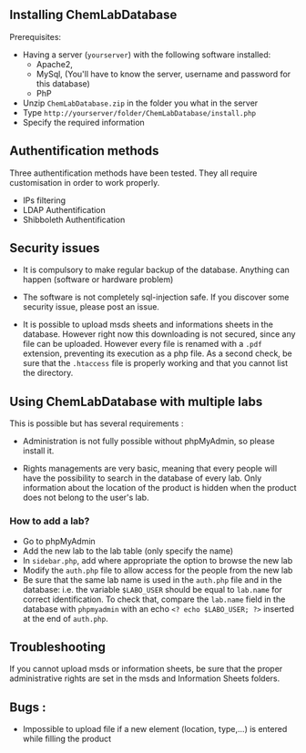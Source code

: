 

## Installing ChemLabDatabase

Prerequisites:

- Having a server (`yourserver`) with the following software installed:
	- Apache2,
	- MySql, (You'll have to know the server, username and password for this database)
	- PhP
- Unzip `ChemLabDatabase.zip` in the folder you what in the server
-  Type `http://yourserver/folder/ChemLabDatabase/install.php`
- Specify the required information

## Authentification methods

Three authentification methods have been tested. They all require customisation in order to work properly.

-  IPs filtering
- LDAP Authentification
- Shibboleth Authentification



## Security issues


* It is compulsory to make regular backup of the database. Anything can happen (software or hardware problem)

* The software is not completely sql-injection safe. If you discover some security issue, please post an issue.

* It is possible to upload msds sheets and informations sheets in the database. However right now this downloading is not secured, since any file can be uploaded. However every file is renamed with a `.pdf` extension, preventing its execution as a php file. As a second check, be sure that the `.htaccess` file is properly working and that you cannot list the directory.

## Using ChemLabDatabase with multiple labs

This is possible but has several requirements :

* Administration is not fully possible without phpMyAdmin, so please install it.

* Rights managements are very basic, meaning that every people will have the possibility to search in the database of every lab. Only information about the location of the product is hidden when the product does not belong to the user's lab.

### How to add a lab?


* Go to phpMyAdmin
* Add the new lab to the lab table (only specify the name)
* In `sidebar.php`, add where appropriate the option to browse the new lab
* Modify the `auth.php` file to allow access for the people from the new lab
* Be sure that the same lab name is used in the `auth.php` file and in the database:  i.e. the variable `$LABO_USER` should be equal to `lab.name` for correct identification. To check that, compare the `lab.name` field in the database with `phpmyadmin` with an echo `<? echo $LABO_USER; ?>` inserted at the end of `auth.php`.

## Troubleshooting


If you cannot upload msds or information sheets, be sure that the proper administrative rights are set in the msds and Information Sheets folders.

## Bugs :

* Impossible to upload file if a new element (location, type,...) is entered while filling the product
